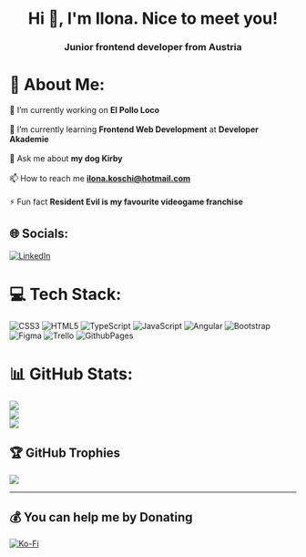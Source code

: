 <h1 align="center">Hi 👋, I'm Ilona. Nice to meet you!</h1>
<h3 align="center">Junior frontend developer from Austria </h3>

# 💫 About Me:
🔭 I’m currently working on **El Pollo Loco**<br><br>
🌱 I’m currently learning **Frontend Web Development** at **Developer Akademie**<br><br>
💬 Ask me about **my dog Kirby**<br><br>
📫 How to reach me **ilona.koschi@hotmail.com**<br><br>
⚡ Fun fact **Resident Evil is my favourite videogame franchise**


## 🌐 Socials:
[![LinkedIn](https://img.shields.io/badge/LinkedIn-%230077B5.svg?logo=linkedin&logoColor=white)](https://linkedin.com/in/ilona-koschi) 

# 💻 Tech Stack:
![CSS3](https://img.shields.io/badge/css3-%231572B6.svg?style=for-the-badge&logo=css3&logoColor=white) ![HTML5](https://img.shields.io/badge/html5-%23E34F26.svg?style=for-the-badge&logo=html5&logoColor=white) ![TypeScript](https://img.shields.io/badge/typescript-%23007ACC.svg?style=for-the-badge&logo=typescript&logoColor=white) ![JavaScript](https://img.shields.io/badge/javascript-%23323330.svg?style=for-the-badge&logo=javascript&logoColor=%23F7DF1E) ![Angular](https://img.shields.io/badge/angular-%23DD0031.svg?style=for-the-badge&logo=angular&logoColor=white) ![Bootstrap](https://img.shields.io/badge/bootstrap-%238511FA.svg?style=for-the-badge&logo=bootstrap&logoColor=white) ![Figma](https://img.shields.io/badge/figma-%23F24E1E.svg?style=for-the-badge&logo=figma&logoColor=white) ![Trello](https://img.shields.io/badge/Trello-%23026AA7.svg?style=for-the-badge&logo=Trello&logoColor=white) ![GithubPages](https://img.shields.io/badge/github%20pages-121013?style=for-the-badge&logo=github&logoColor=white)
# 📊 GitHub Stats:
![](https://github-readme-stats.vercel.app/api?username=blueanoli&theme=prussian&hide_border=true&include_all_commits=true&count_private=false)<br/>
![](https://github-readme-streak-stats.herokuapp.com/?user=blueanoli&theme=prussian&hide_border=true)<br/>
![](https://github-readme-stats.vercel.app/api/top-langs/?username=blueanoli&theme=prussian&hide_border=true&include_all_commits=true&count_private=false&layout=compact)

## 🏆 GitHub Trophies
![](https://github-profile-trophy.vercel.app/?username=blueanoli&theme=nord&no-frame=false&no-bg=true&margin-w=4)

---
  ## 💰 You can help me by Donating
  [![Ko-Fi](https://img.shields.io/badge/Ko--fi-F16061?style=for-the-badge&logo=ko-fi&logoColor=white)](https://ko-fi.com/blueanoli) 

  
<!-- Proudly created with GPRM ( https://gprm.itsvg.in ) -->
